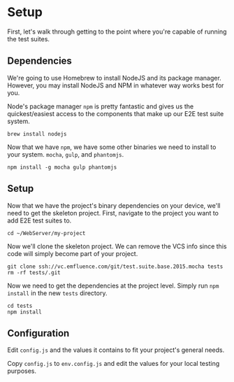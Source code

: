 # Setup

First, let's walk through getting to the point where you're capable of running
the test suites.

## Dependencies

We're going to use Homebrew to install NodeJS and its package manager. However,
you may install NodeJS and NPM in whatever way works best for you. 

Node's package manager `npm` is pretty fantastic and gives us the
quickest/easiest access to the components that make up our E2E test suite
system.

    brew install nodejs

Now that we have `npm`, we have some other binaries we need to install to your
system. `mocha`, `gulp`, and `phantomjs`.

	npm install -g mocha gulp phantomjs

## Setup

Now that we have the project's binary dependencies on your device, we'll need to
get the skeleton project. First, navigate to the project you want to add E2E
test suites to.

	cd ~/WebServer/my-project

Now we'll clone the skeleton project. We can remove the VCS info since this code
will simply become part of your project. 

	git clone ssh://vc.emfluence.com/git/test.suite.base.2015.mocha tests
	rm -rf tests/.git

Now we need to get the dependencies at the project level. Simply run `npm
install` in the new `tests` directory.

	cd tests
	npm install

## Configuration

Edit `config.js` and the values it contains to fit your project's general needs.

Copy `config.js` to `env.config.js` and edit the values for your local testing purposes.

